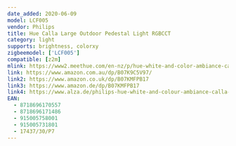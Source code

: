 ```yaml
---
date_added: 2020-06-09
model: LCF005
vendor: Philips
title: Hue Calla Large Outdoor Pedestal Light RGBCCT
category: light
supports: brightness, colorxy
zigbeemodel: ['LCF005']
compatible: [z2m]
mlink: https://www2.meethue.com/en-nz/p/hue-white-and-color-ambiance-calla-large-outdoor-pedestal/1743730P7
link: https://www.amazon.com.au/dp/B07K9C5V97/
link2: https://www.amazon.co.uk/dp/B07KMFPB17
link3: https://www.amazon.de/dp/B07KMFPB17
link4: https://www.alza.de/philips-hue-white-and-colour-ambiance-calla-1743730p7-d5553549.htm
EAN: 
  - 8718696170557
  - 8718696171486
  - 915005758001
  - 915005731801
  - 17437/30/P7
---
```


